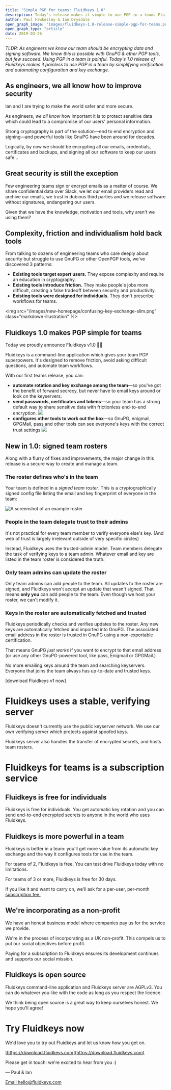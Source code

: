 ```yaml
---
title: "Simple PGP for teams: Fluidkeys 1.0"
description: Today's release makes it simple to use PGP in a team. Fluidkeys simplifies key verification and automates key exchange so any GnuPG-powered tools just work out the box.
author: Paul Fawkesley & Ian Drysdale
open_graph_image: "images/fluidkeys-1.0-release-simple-pgp-for-teams.png"
open_graph_type: "article"
date: 2019-03-26
---
```


_TLDR: As engineers we know our team should be encrypting data and signing software. We know this is
possible with GnuPG & other PGP tools, but few succeed. Using PGP in a team is painful.
Today's 1.0 release of Fluidkeys makes it painless to use PGP in a team by simplifying verification
and automating configuration and key exchange._


## As engineers, we all know how to improve security

Ian and I are trying to make the world safer and more secure.

As engineers, _we all know_ how important it is to protect sensitive data which could lead to a
compromise of our users' personal information.

Strong cryptography is part of the solution—end to end encryption and signing—and powerful tools
like GnuPG have been around for decades.

Logically, by now we should be encrypting all our emails, credentials, certificates and backups, and
signing all our software to keep our users safe...

## Great security is still the exception

Few engineering teams sign or encrypt emails as a matter of course. We share confidential data over
Slack, we let our email providers read and archive our emails, we trust in dubious third parties and
we release software without signatures, endangering our users.

Given that we have the knowledge, motivation and tools, why aren't we using them?


## Complexity, friction and individualism hold back tools

From talking to dozens of engineering teams who care deeply about security but struggle to use GnuPG
or other OpenPGP tools, we've discovered 3 patterns:



*   **Existing tools target expert users.** They expose complexity and require an education in
    cryptography.
*   **Existing tools introduce friction.** They make people's jobs more difficult, creating a false
    tradeoff between security and productivity.
*   **Existing tools were designed for individuals**. They don't prescribe workflows for teams.

<img src="/images/new-homepage/confusing-key-exchange-slim.png" class="markdown-illustration" %>

## Fluidkeys 1.0 makes PGP simple for teams

Today we proudly announce Fluidkeys v1.0 🙌🏽

Fluidkeys is a command-line application which gives your team PGP superpowers. It's designed to
remove friction, avoid asking difficult questions, and automate team workflows.

With our first teams release, you can:



*   **automate rotation and key exchange among the team**—so you've got the benefit of forward
    secrecy, but never have to email keys around or look on the keyservers.
*   **send passwords, certificates and tokens**—so your team has a strong default way to share
    sensitive data with frictionless end-to-end encryption.
    <img src="/images/new-homepage/send-secrets.png" class="markdown__illustration" />
*   **configures other tools to work out the box**—so GnuPG, enigmail, GPGMail, pass and other tools
    can see everyone's keys with the correct trust settings
    <img src="/images/new-homepage/supercharge-gpg.png" class="markdown__illustration" />


## New in 1.0: signed team rosters

Along with a flurry of fixes and improvements, the major change in this release is a secure way to
create and manage a team.


### The roster defines who's in the team

Your team is defined in a _signed team roster_. This is a cryptographically signed config file
listing the email and key fingerprint of everyone in the team:

![A screenshot of an example roster](/images/2019-03-26-release-1-0/roster-example.png)


### People in the team delegate trust to their admins

It's not practical for every team member to verify everyone else's key. (And web of trust is largely
irrelevant outside of very specific circles)

Instead, Fluidkeys uses the trusted-admin model. Team members delegate the task of verifying keys to
a team admin. Whatever email and key are listed in the team roster is considered the truth.


### Only team admins can update the roster

Only team admins can add people to the team. All updates to the roster are signed, and Fluidkeys
won't accept an update that wasn't signed. That means **only you** can add people to the team. Even
though we host your roster, we can't modify it.


### Keys in the roster are automatically fetched and trusted

Fluidkeys periodically checks and verifies updates to the roster. Any new keys are automatically
fetched and imported into GnuPG. The associated email address in the roster is trusted in GnuPG
using a non-exportable certification.

That means GnuPG _just works_ if you want to encrypt to that email address (or use any other
GnuPG-powered tool, like pass, Enigmail or GPGMail.)

No more emailing keys around the team and searching keyservers. Everyone that joins the team always
has up-to-date and trusted keys.

[download Fluidkeys v1 now]


# Fluidkeys uses a stable, verifying server

Fluidkeys doesn't currently use the public keyserver network. We use our own verifying server which
protects against spoofed keys.

Fluidkeys server also handles the transfer of encrypted secrets, and hosts team rosters.


# Fluidkeys for teams is a subscription service


## Fluidkeys is free for individuals

Fluidkeys is free for individuals. You get automatic key rotation and you can send end-to-end
encrypted secrets to anyone in the world who uses Fluidkeys.


## Fluidkeys is more powerful in a team

Fluidkeys is better in a team: you'll get more value from its automatic key exchange and the way it
configures tools for use in the team.

For teams of 2, Fluidkeys is free. You can test drive Fluidkeys today with no limitations.

For teams of 3 or more, Fluidkeys is free for 30 days.

If you like it and want to carry on, we'll ask for a per-user, per-month [subscription
fee.](/pricing)


## We're incorporating as a non-profit

We have an honest business model where companies pay us for the service we provide.

We're in the process of incorporating as a UK non-profit. This compels us to put our social
objectives before profit.

Paying for a subscription to Fluidkeys ensures its development continues and supports our social
mission.


## Fluidkeys is open source

Fluidkeys command-line application and Fluidkeys server are AGPLv3. You can do whatever you like
with the code as long as you respect the licence.

We think being open source is a great way to keep ourselves honest. We hope you'll agree!


# Try Fluidkeys now

We'd love you to try out Fluidkeys and let us know how you get on.

[https://download.fluidkeys.com](https://download.fluidkeys.com)

Please get in touch: we're excited to hear from you :)

— Paul & Ian

[Email hello@fluidkeys.com](mailto:hello@fluidkeys.com)

